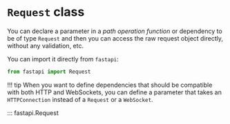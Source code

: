 # `Request` class

You can declare a parameter in a *path operation function* or dependency to be of type `Request` and then you can access the raw request object directly, without any validation, etc.

You can import it directly from `fastapi`:

```python
from fastapi import Request
```

!!! tip
    When you want to define dependencies that should be compatible with both HTTP and WebSockets, you can define a parameter that takes an `HTTPConnection` instead of a `Request` or a `WebSocket`.

::: fastapi.Request

